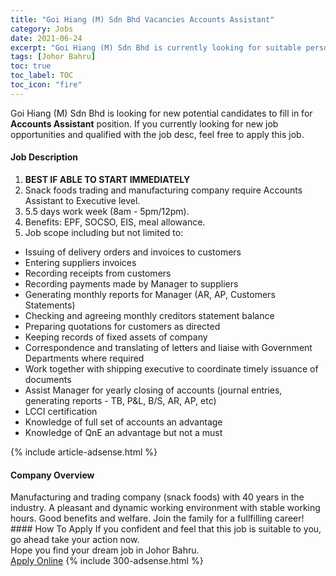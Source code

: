 ```yaml
---
title: "Goi Hiang (M) Sdn Bhd Vacancies Accounts Assistant" 
category: Jobs 
date: 2021-06-24 
excerpt: "Goi Hiang (M) Sdn Bhd is currently looking for suitable person to fill in the Accounts Assistant which based in Johor Bahru" 
tags: [Johor Bahru] 
toc: true 
toc_label: TOC 
toc_icon: "fire" 
--- 
```


<p>Goi Hiang (M) Sdn Bhd is looking for new potential candidates to fill in for <b>Accounts Assistant</b> position. If you currently looking for new job opportunities and qualified with the job desc, feel free to apply this job.
</p><div><div><h4>Job Description</h4></div><div><div><span><div><ol><li><strong>BEST IF ABLE TO START IMMEDIATELY</strong></li><li>Snack foods trading and manufacturing company require Accounts Assistant to Executive level.</li><li>5.5 days work week (8am - 5pm/12pm).</li><li>Benefits: EPF, SOCSO, EIS, meal allowance.</li><li>Job scope including but not limited to:</li></ol><ul><li>Issuing of delivery orders and invoices to customers</li><li>Entering suppliers invoices</li><li>Recording receipts from customers</li><li>Recording payments made by Manager to suppliers</li><li>Generating monthly reports for Manager (AR, AP, Customers Statements)</li><li>Checking and agreeing monthly creditors statement balance</li><li>Preparing quotations for customers as directed</li><li>Keeping records of fixed assets of company</li><li>Correspondence and translating of letters and liaise with Government Departments where required</li><li>Work together with shipping executive to coordinate timely issuance of documents</li><li>Assist Manager for yearly closing of accounts (journal entries, generating reports - TB, P&amp;L, B/S, AR, AP, etc)</li><li>LCCI certification</li><li>Knowledge of full set of accounts an advantage</li><li>Knowledge of QnE an advantage but not a must</li></ul></div></span></div></div></div> 
{% include article-adsense.html %} 
<div><div><h4>Company Overview</h4></div><div><div><span><div><div>
	Manufacturing and trading company (snack foods) with 40 years in the industry. A pleasant and dynamic working environment with stable working hours. Good benefits and welfare. Join the family for a fullfilling career!</div></div></span></div></div></div> 
#### How To Apply 
If you confident and feel that this job is suitable to you, go ahead take your action now. <br/> 
Hope you find your dream job in Johor Bahru. <br/> 
<a href="https://www.jobstreet.com.my/en/job/accounts-assistant-4597284?jobId=jobstreet-my-job-4597284&" class="btn btn--info" target="_blank" rel="nofollow noopenner">Apply Online</a> 
{% include 300-adsense.html %} 